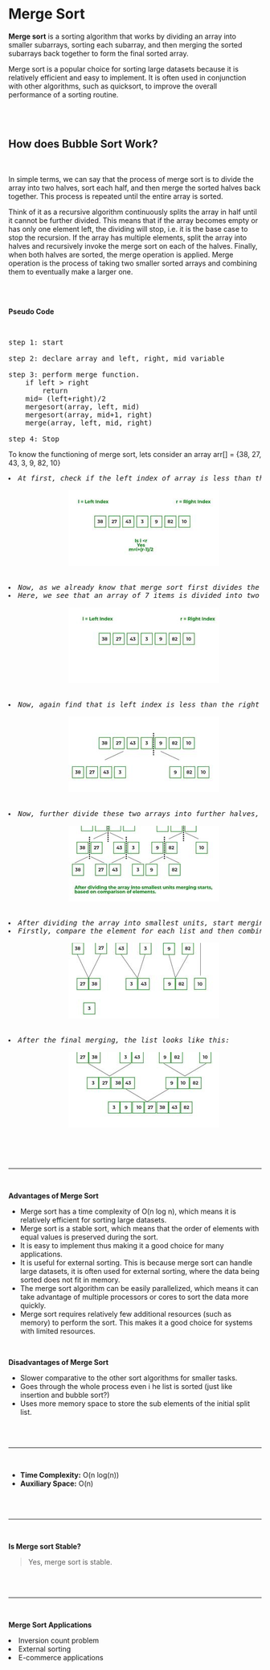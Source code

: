 # Merge Sort

<b>Merge sort</b> is a sorting algorithm that works by dividing an array into smaller subarrays, sorting each subarray, and then merging the sorted subarrays back together to form the final sorted array.

Merge sort is a popular choice for sorting large datasets because it is relatively efficient and easy to implement. It is often used in conjunction with other algorithms, such as quicksort, to improve the overall performance of a sorting routine.

<br>
<br>

## How does Bubble Sort Work?

<br>

In simple terms, we can say that the process of merge sort is to divide the array into two halves, sort each half, and then merge the sorted halves back together. This process is repeated until the entire array is sorted.

Think of it as a recursive algorithm continuously splits the array in half until it cannot be further divided. This means that if the array becomes empty or has only one element left, the dividing will stop, i.e. it is the base case to stop the recursion. If the array has multiple elements, split the array into halves and recursively invoke the merge sort on each of the halves. Finally, when both halves are sorted, the merge operation is applied. Merge operation is the process of taking two smaller sorted arrays and combining them to eventually make a larger one.

<br>
<br>

**Pseudo Code**

<br>

<pre>
step 1: start

step 2: declare array and left, right, mid variable

step 3: perform merge function.
    if left > right
        return
    mid= (left+right)/2
    mergesort(array, left, mid)
    mergesort(array, mid+1, right)
    merge(array, left, mid, right)

step 4: Stop
</pre>

To know the functioning of merge sort, lets consider an array arr[] = {38, 27, 43, 3, 9, 82, 10}

<i>
<pre>
<li>At first, check if the left index of array is less than the right index, if yes then calculate its mid point
<center>
    <img src='images/1.jpeg' alt='Step 1'>
</center>

<li>Now, as we already know that merge sort first divides the whole array iteratively into equal halves, unless the atomic values are achieved. 
<li>Here, we see that an array of 7 items is divided into two arrays of size 4 and 3 respectively.
<center>
    <img src='images/2.jpeg' alt='Step 2'>
</center>

<li>Now, again find that is left index is less than the right index for both arrays, if found yes, then again calculate mid points for both the arrays.
<center>
    <img src='images/3.jpeg' alt='Step 3'>
</center>


<li>Now, further divide these two arrays into further halves, until the atomic units of the array is reached and further division is not possible.
<center>
    <img src='images/4.jpeg' alt='Step 4'>
</center>

<li>After dividing the array into smallest units, start merging the elements again based on comparison of size of elements
<li>Firstly, compare the element for each list and then combine them into another list in a sorted manner.
<center>
    <img src='images/5.jpeg' alt='Step 5'>
</center>

<li>After the final merging, the list looks like this:
<center>
    <img src='images/6.jpeg' alt='Step 6'>
</center>
</pre>
</i>

<br>
<br>

---

<br>

**Advantages of Merge Sort**

* Merge sort has a time complexity of O(n log n), which means it is relatively efficient for sorting large datasets.
* Merge sort is a stable sort, which means that the order of elements with equal values is preserved during the sort.
* It is easy to implement thus making it a good choice for many applications.
* It is useful for external sorting. This is because merge sort can handle large datasets, it is often used for external sorting, where the data being sorted does not fit in memory.
* The merge sort algorithm can be easily parallelized, which means it can take advantage of multiple processors or cores to sort the data more quickly.
* Merge sort requires relatively few additional resources (such as memory) to perform the sort. This makes it a good choice for systems with limited resources.

<br>

**Disadvantages of Merge Sort**

* Slower comparative to the other sort algorithms for smaller tasks.
* Goes through the whole process even i he list is sorted (just like insertion and bubble sort?)
* Uses more memory space to store the sub elements of the initial split list.

<br>
<br>

---

<br>

* **Time Complexity:** O(n log(n))
* **Auxiliary Space:** O(n)

<br>
<br>

---

<br>

**Is Merge sort Stable?**

>Yes, merge sort is stable. 

<br>
<br>

---

<br>

**Merge Sort Applications**
<li>Inversion count problem
<li>External sorting
<li>E-commerce applications
